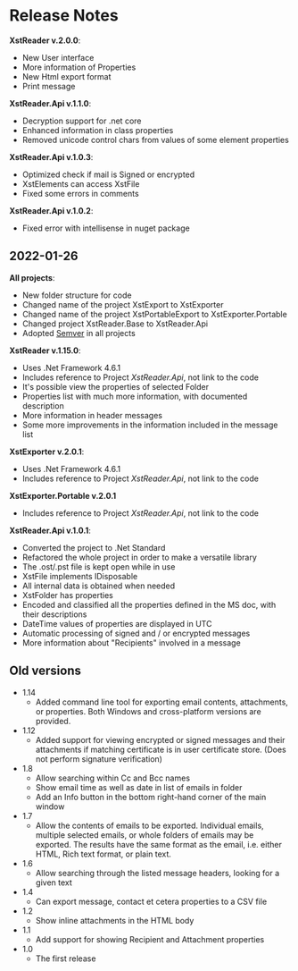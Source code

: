 # Release Notes
**XstReader v.2.0.0**:
* New User interface
* More information of Properties
* New Html export format
* Print message


**XstReader.Api v.1.1.0**:
* Decryption support for .net core
* Enhanced information in class properties
* Removed unicode control chars from values of some element properties 

**XstReader.Api v.1.0.3**:
* Optimized check if mail is Signed or encrypted
* XstElements can access XstFile
* Fixed some errors in comments

**XstReader.Api v.1.0.2**:
* Fixed error with intellisense in nuget package

## 2022-01-26
**All projects**:
* New folder structure for code
* Changed name of the project XstExport to XstExporter
* Changed name of the project XstPortableExport to XstExporter.Portable
* Changed project XstReader.Base to XstReader.Api
* Adopted [Semver](https://semver.org/) in all projects

**XstReader v.1.15.0**:
* Uses .Net Framework 4.6.1
* Includes reference to Project *XstReader.Api*, not link to the code
* It's possible view the properties of selected Folder
* Properties list with much more information, with documented description
* More information in header messages
* Some more improvements in the information included in the message list

**XstExporter v.2.0.1**:
* Uses .Net Framework 4.6.1
* Includes reference to Project *XstReader.Api*, not link to the code

**XstExporter.Portable v.2.0.1**
* Includes reference to Project *XstReader.Api*, not link to the code

**XstReader.Api v.1.0.1**:
* Converted the project to .Net Standard
* Refactored the whole project in order to make a versatile library
* The .ost/.pst file is kept open while in use
* XstFile implements IDisposable
* All internal data is obtained when needed
* XstFolder has properties
* Encoded and classified all the properties defined in the MS doc, with their descriptions
* DateTime values of properties are displayed in UTC
* Automatic processing of signed and / or encrypted messages
* More information about "Recipients" involved in a message

## Old versions

* 1.14
    * Added command line tool for exporting email contents, attachments, or properties. Both Windows and cross-platform versions are provided.
* 1.12
    * Added support for viewing encrypted or signed messages and their attachments if matching certificate is in user certificate store. (Does not perform signature verification)
* 1.8
    * Allow searching within Cc and Bcc names
    * Show email time as well as date in list of emails in folder
    * Add an Info button in the bottom right-hand corner of the main window
* 1.7
    * Allow the contents of emails to be exported. Individual emails, multiple selected emails, or whole folders of emails may be exported. The results have the same format as the email, i.e. either HTML, Rich text format, or plain text.  
* 1.6
    * Allow searching through the listed message headers, looking for a given text
* 1.4
    * Can export message, contact et cetera properties to a CSV file 
* 1.2
    * Show inline attachments in the HTML body 
* 1.1
    * Add support for showing Recipient and Attachment properties
* 1.0
    * The first release




